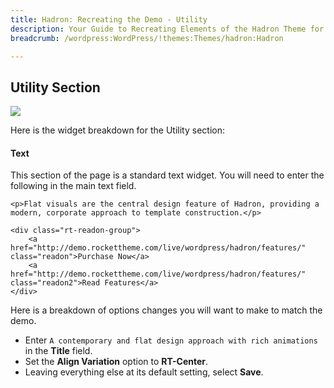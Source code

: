 ```yaml
---
title: Hadron: Recreating the Demo - Utility
description: Your Guide to Recreating Elements of the Hadron Theme for WordPress
breadcrumb: /wordpress:WordPress/!themes:Themes/hadron:Hadron

---
```


Utility Section
-----

![][demo]

Here is the widget breakdown for the Utility section:

#### Text

This section of the page is a standard text widget. You will need to enter the following in the main text field.

~~~
<p>Flat visuals are the central design feature of Hadron, providing a modern, corporate approach to template construction.</p>

<div class="rt-readon-group">
    <a href="http://demo.rockettheme.com/live/wordpress/hadron/features/" class="readon">Purchase Now</a>
    <a href="http://demo.rockettheme.com/live/wordpress/hadron/features/" class="readon2">Read Features</a>
</div>
~~~

Here is a breakdown of options changes you will want to make to match the demo.

* Enter `A contemporary and flat design approach with rich animations` in the **Title** field.
* Set the **Align Variation** option to **RT-Center**.
* Leaving everything else at its default setting, select **Save**.

[demo]: assets/demo_4.jpeg
[roksprocket]: ../../plugins/roksprocket/